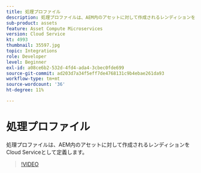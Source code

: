```yaml
---
title: 処理プロファイル
description: 処理プロファイルは、AEM内のアセットに対して作成されるレンディションをCloud Serviceとして定義します。
sub-product: assets
feature: Asset Compute Microservices
version: Cloud Service
kt: 4993
thumbnail: 35597.jpg
topic: Integrations
role: Developer
level: Beginner
exl-id: a08ce6b2-532d-4fd4-ada4-3cbec0fde699
source-git-commit: ad203d7a34f5eff7de4768131c9b4ebae261da93
workflow-type: tm+mt
source-wordcount: '36'
ht-degree: 11%

---
```


# 処理プロファイル

処理プロファイルは、AEM内のアセットに対して作成されるレンディションをCloud Serviceとして定義します。

>[!VIDEO](https://video.tv.adobe.com/v/35597/?quality=12&learn=on&hidetitle=true)
